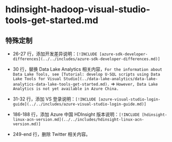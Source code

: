 # hdinsight-hadoop-visual-studio-tools-get-started.md

## 特殊定制

* 26-27 行，添加开发差异说明：`[!INCLUDE [azure-sdk-developer-differences](../../includes/azure-sdk-developer-differences.md)]`

* 30 行，替换 Data Lake Analytics 相关内容，`For the information about Data Lake Tools, see [Tutorial: develop U-SQL scripts using Data Lake Tools for Visual Studio](../data-lake-analytics/data-lake-analytics-data-lake-tools-get-started.md).` => `However, Data Lake Analytics is not yet available in Azure China.`

* 31-32 行，添加 VS 登录说明：`[!INCLUDE [azure-visual-studio-login-guide](../../includes/azure-visual-studio-login-guide.md)]`

* 186-188 行，添加 Azure 中国 HDInsight 版本说明：`[!INCLUDE [hdinsight-linux-acn-version.md](../../includes/hdinsight-linux-acn-version.md)]`

* 249-end 行，删除 Twitter 相关内容。